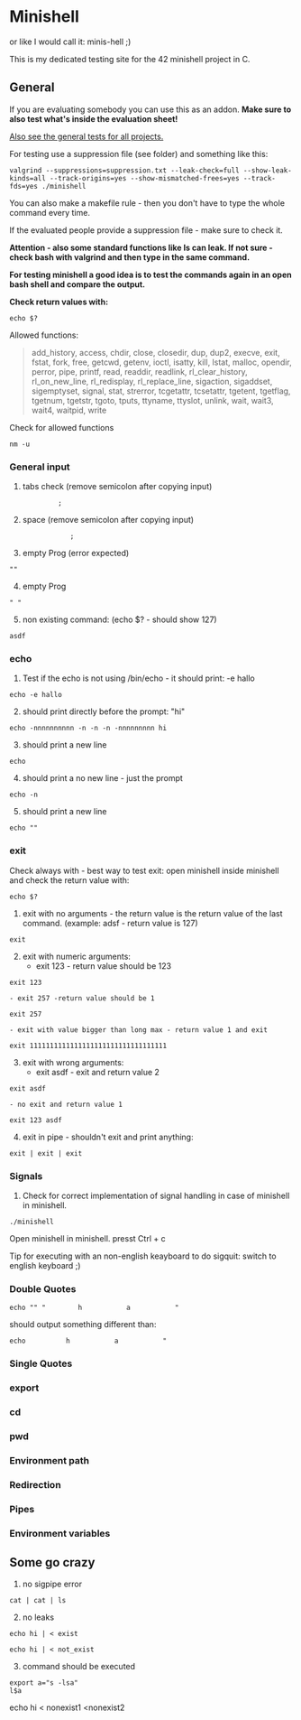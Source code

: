 # Minishell

or like I would call it: minis-hell ;)

This is my dedicated testing site for the 42 minishell project in C.

## General

If you are evaluating somebody you can use this as an addon. __Make sure to also test what's inside the evaluation sheet!__

[Also see the general tests for all projects.](https://github.com/poechlauerbe/42_tests)

For testing use a suppression file (see folder) and something like this:
```
valgrind --suppressions=suppression.txt --leak-check=full --show-leak-kinds=all --track-origins=yes --show-mismatched-frees=yes	--track-fds=yes ./minishell
```
You can also make a makefile rule - then you don't have to type the whole command every time.

If the evaluated people provide a suppression file - make sure to check it.

__Attention - also some standard functions like ls can leak. If not sure - check bash with valgrind and then type in the same command.__

__For testing minishell a good idea is to test the commands again in an open bash shell and compare the output.__

__Check return values with:__
```
echo $?
```

Allowed functions:
> add_history, access, chdir, close, closedir, dup, dup2, execve, exit, fstat, fork, free, getcwd, getenv, ioctl, isatty, kill, lstat, malloc, opendir, perror, pipe, printf, read, readdir, readlink, rl_clear_history, rl_on_new_line, rl_redisplay, rl_replace_line, sigaction, sigaddset, sigemptyset, signal, stat, strerror, tcgetattr, tcsetattr, tgetent, tgetflag, tgetnum, tgetstr, tgoto, tputs, ttyname, ttyslot, unlink, wait, wait3, wait4, waitpid, write

Check for allowed functions
```
nm -u
```

### General input

1. tabs check (remove semicolon after copying input)
```
			;
```
2. space (remove semicolon after copying input)
```
               ;
```
3. empty Prog (error expected)
```
""
```
4. empty Prog
```
" "
```
5. non existing command: (echo $? - should show 127)
```
asdf
```

### echo
1. Test if the echo is not using /bin/echo - it should print: -e hallo
```
echo -e hallo
```
2. should print directly before the prompt: "hi"

```
echo -nnnnnnnnnn -n -n -n -nnnnnnnnn hi
```
3. should print a new line
```
echo
```
4. should print a no new line - just the prompt
```
echo -n
```
5. should print a new line
```
echo ""
```

### exit
Check always with - best way to test exit: open minishell inside minishell and check the return value with:
```
echo $?
```
1. exit with no arguments - the return value is the return value of the last command. (example: adsf - return value is 127)
```
exit
```
2. exit with numeric arguments:
	- exit 123 - return value should be 123
```
exit 123
```
	- exit 257 -return value should be 1
```
exit 257
```
	- exit with value bigger than long max - return value 1 and exit
```
exit 1111111111111111111111111111111111
```
3. exit with wrong arguments:
	- exit asdf - exit and return value 2
```
exit asdf
```
	- no exit and return value 1
```
exit 123 asdf
```
4. exit in pipe - shouldn't exit and print anything:
```
exit | exit | exit
```

### Signals
1. Check for correct implementation of signal handling in case of minishell in minishell.
```
./minishell
```
Open minishell in minishell. presst Ctrl + c

Tip for executing with an non-english keayboard to do sigquit: switch to english keyboard ;)

### Double Quotes
```
echo "" "        h           a           "
```
should output something different than:
```
echo          h           a           "
```

### Single Quotes




### export



### cd



### pwd


### Environment path



### Redirection


### Pipes


### Environment variables



## Some go crazy

1. no sigpipe error
```
cat | cat | ls
```

2. no leaks
```
echo hi | < exist
```
```
echo hi | < not_exist
```
3. command should be executed
```
export a="s -lsa"
l$a
```

echo hi < nonexist1 <nonexist2
